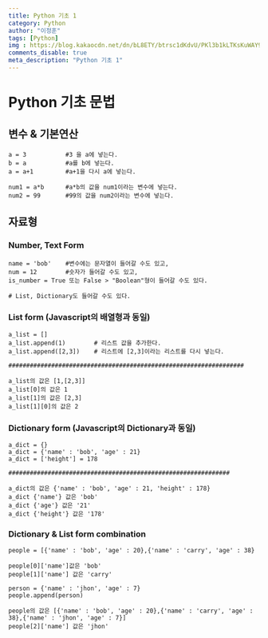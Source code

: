 ```yaml
---
title: Python 기초 1
category: Python
author: "이정훈"
tags: [Python]
img : https://blog.kakaocdn.net/dn/bL8ETY/btrsc1dKdvU/PKl3b1kLTKsKuWAY9u2XT1/img.png
comments_disable: true
meta_description: "Python 기초 1"
---
```


# Python 기초 문법

## 변수 & 기본연산

```null
a = 3			#3 을 a에 넣는다.
b = a 			#a를 b에 넣는다.
a = a+1 		#a+1을 다시 a에 넣는다.

num1 = a*b 		#a*b의 값을 num1이라는 변수에 넣는다.
num2 = 99		#99의 값을 num2이라는 변수에 넣는다.
```

## 자료형

### Number, Text Form

```null
name = 'bob'	#변수에는 문자열이 들어갈 수도 있고,
num = 12		#숫자가 들어갈 수도 있고,
is_number = True 또는 False > "Boolean"형이 들어갈 수도 있다.

# List, Dictionary도 들어갈 수도 있다.
```

### List form (Javascript의 배열형과 동일)

```null
a_list = []
a_list.append(1)		# 리스트 값을 추가한다.
a_list.append([2,3]) 	# 리스트에 [2,3]이라는 리스트를 다시 넣는다.

##################################################################

a_list의 값은 [1,[2,3]]
a_list[0]의 값은 1
a_list[1]의 값은 [2,3]
a_list[1][0]의 값은 2
```

### Dictionary form (Javascript의 Dictionary과 동일)

```null
a_dict = {}
a_dict = {'name' : 'bob', 'age' : 21}
a_dict = ['height'] = 178

##############################################################

a_dict의 값은 {'name' : 'bob', 'age' : 21, 'height' : 178}
a_dict {'name'} 값은 'bob'
a_dict {'age'} 값은 '21'
a_dict {'height'} 값은 '178'
```

### Dictionary & List form combination

```null
people = [{'name' : 'bob', 'age' : 20},{'name' : 'carry', 'age' : 38}

people[0]['name']값은 'bob'
people[1]['name'] 값은 'carry'

person = {'name' : 'jhon', 'age' : 7}
people.append(person)

people의 값은 [{'name' : 'bob', 'age' : 20},{'name' : 'carry', 'age' : 38},{'name' : 'jhon', 'age' : 7}]
people[2]['name'] 값은 'jhon'
```